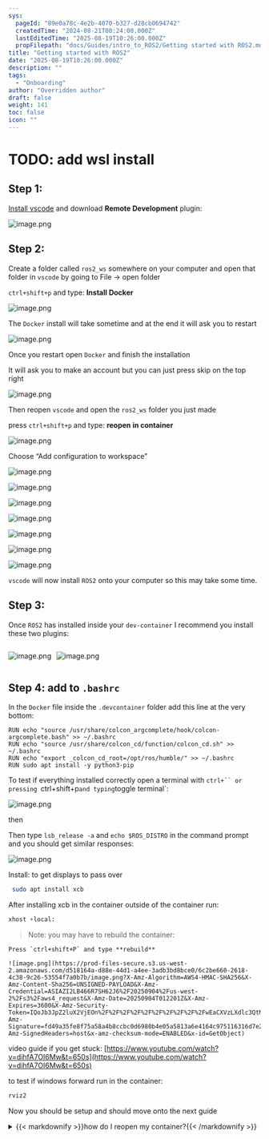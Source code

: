 ```yaml
---
sys:
  pageId: "89e0a78c-4e2b-4070-b327-d28cb0694742"
  createdTime: "2024-08-21T00:24:00.000Z"
  lastEditedTime: "2025-08-19T10:26:00.000Z"
  propFilepath: "docs/Guides/intro_to_ROS2/Getting started with ROS2.md"
title: "Getting started with ROS2"
date: "2025-08-19T10:26:00.000Z"
description: ""
tags:
  - "Onboarding"
author: "Overridden author"
draft: false
weight: 141
toc: false
icon: ""
---
```


# TODO: add wsl install

## Step 1:

[Install vscode](https://code.visualstudio.com/download) and download **Remote Development** plugin:

![image.png](https://prod-files-secure.s3.us-west-2.amazonaws.com/d518164a-d88e-44d1-a4ee-3adb3bd8bce0/efb52993-1881-4a40-b95e-6f020334f022/image.png?X-Amz-Algorithm=AWS4-HMAC-SHA256&X-Amz-Content-Sha256=UNSIGNED-PAYLOAD&X-Amz-Credential=ASIAZI2LB4667PVRCYSR%2F20250904%2Fus-west-2%2Fs3%2Faws4_request&X-Amz-Date=20250904T012155Z&X-Amz-Expires=3600&X-Amz-Security-Token=IQoJb3JpZ2luX2VjEOj%2F%2F%2F%2F%2F%2F%2F%2F%2F%2FwEaCXVzLXdlc3QtMiJGMEQCIC%2BH5KlS4E0qrLN0GDbvOqSnUlLpX9vxuiObwj9tRPYgAiAQqgK3U78i3NKmV1JMtFRxKtt3ac3XVvBqAMfvewmreyr%2FAwhREAAaDDYzNzQyMzE4MzgwNSIM%2FXzGxwlO7i7Sfy98KtwD7Li%2BrPP5iGdl6zUHl1WR9m68guBfE9Ix2cklQ3JkAF011WI7T%2BpNo7eI6KMZkvMkPE5ENl0rDZLGsXM6EtuyKg%2F5t4DN1lSG3VRY7sgHGlxWq4LOsbrFS%2B6UC7Z9ik%2BRLuIzZuWyR83c%2BV%2FtrqA84F2IHvvVXQyZ1bFwCGAJz35CouNOZ%2F6M5QQh9b5of1nkO9XTLJNVu6p56PxGCRvpwsshQ4fBbF7f0I9rJM%2B9QIeSakWsYOS3c8zhYSaUfSzDwIH1EsCaS%2BDsqlamey2KE4xuyoSExdg5uBCwe3FBtPNKWeVbfRU0ADY7HfVRobIl8ZB6yksXLG6Kui05eXA5Pe7%2FsraP1HEQjYoJ1J4rjS6HyPET%2B7z9wH9Hk6d3xAh4JrkgbmvaDCECqa8BeUsI%2BWC1Hn%2ByWsn5S380F%2BhcUIiNdijSot8qeVgfjQyMCgtvQd9oRYcXzRmHPg47Kf1svPzwCeJOz6pteeNcV8EUsZ1LD5h5L0gXNHFbGv%2Fnmq9WdxiId2kxry5TkyOsvkYd9WSAOHy8QMfDVIx08A8LdziZvrY9Ve%2BhotAFGpAn5Ks0fhRnU9dN4C7vf0hrbsTqvWs4RrIv1V2VqRPCKSm6TAlcxTlzl5ieVmbjK08wpbXjxQY6pgHroq1qzd7VbrODrBJmzLc8e7H7rLhbUxpnY7UkyxIwE9vCzAFQsPC5L1g3Ff8BydjqfRR88SDgkRDFnoEQCG936VPw%2FskGSlI3dyna90fxbXXp2A0U34L0WvuTyRQSLp1qP0T5cTbn76dywhAYMzMRSRZ%2BGHv5ID1s1cIctpsNVUrs2iKPR1iRJX3AMqAjjEXGO4CUB6yeeiIVRaCI4uv71cXiRPv1&X-Amz-Signature=91b46e2470de2a24f4e9cca48b4e5d1654ead7f466c5d13dbe08d9ac305fdd0b&X-Amz-SignedHeaders=host&x-amz-checksum-mode=ENABLED&x-id=GetObject)

## Step 2:

Create a folder called `ros2_ws` somewhere on your computer and open that folder in `vscode` by going to File → open folder 

`ctrl+shift+p` and type: **Install Docker**

![image.png](https://prod-files-secure.s3.us-west-2.amazonaws.com/d518164a-d88e-44d1-a4ee-3adb3bd8bce0/2269dc0e-1cd5-47ff-bceb-c04ad9b2eab0/image.png?X-Amz-Algorithm=AWS4-HMAC-SHA256&X-Amz-Content-Sha256=UNSIGNED-PAYLOAD&X-Amz-Credential=ASIAZI2LB4667PVRCYSR%2F20250904%2Fus-west-2%2Fs3%2Faws4_request&X-Amz-Date=20250904T012155Z&X-Amz-Expires=3600&X-Amz-Security-Token=IQoJb3JpZ2luX2VjEOj%2F%2F%2F%2F%2F%2F%2F%2F%2F%2FwEaCXVzLXdlc3QtMiJGMEQCIC%2BH5KlS4E0qrLN0GDbvOqSnUlLpX9vxuiObwj9tRPYgAiAQqgK3U78i3NKmV1JMtFRxKtt3ac3XVvBqAMfvewmreyr%2FAwhREAAaDDYzNzQyMzE4MzgwNSIM%2FXzGxwlO7i7Sfy98KtwD7Li%2BrPP5iGdl6zUHl1WR9m68guBfE9Ix2cklQ3JkAF011WI7T%2BpNo7eI6KMZkvMkPE5ENl0rDZLGsXM6EtuyKg%2F5t4DN1lSG3VRY7sgHGlxWq4LOsbrFS%2B6UC7Z9ik%2BRLuIzZuWyR83c%2BV%2FtrqA84F2IHvvVXQyZ1bFwCGAJz35CouNOZ%2F6M5QQh9b5of1nkO9XTLJNVu6p56PxGCRvpwsshQ4fBbF7f0I9rJM%2B9QIeSakWsYOS3c8zhYSaUfSzDwIH1EsCaS%2BDsqlamey2KE4xuyoSExdg5uBCwe3FBtPNKWeVbfRU0ADY7HfVRobIl8ZB6yksXLG6Kui05eXA5Pe7%2FsraP1HEQjYoJ1J4rjS6HyPET%2B7z9wH9Hk6d3xAh4JrkgbmvaDCECqa8BeUsI%2BWC1Hn%2ByWsn5S380F%2BhcUIiNdijSot8qeVgfjQyMCgtvQd9oRYcXzRmHPg47Kf1svPzwCeJOz6pteeNcV8EUsZ1LD5h5L0gXNHFbGv%2Fnmq9WdxiId2kxry5TkyOsvkYd9WSAOHy8QMfDVIx08A8LdziZvrY9Ve%2BhotAFGpAn5Ks0fhRnU9dN4C7vf0hrbsTqvWs4RrIv1V2VqRPCKSm6TAlcxTlzl5ieVmbjK08wpbXjxQY6pgHroq1qzd7VbrODrBJmzLc8e7H7rLhbUxpnY7UkyxIwE9vCzAFQsPC5L1g3Ff8BydjqfRR88SDgkRDFnoEQCG936VPw%2FskGSlI3dyna90fxbXXp2A0U34L0WvuTyRQSLp1qP0T5cTbn76dywhAYMzMRSRZ%2BGHv5ID1s1cIctpsNVUrs2iKPR1iRJX3AMqAjjEXGO4CUB6yeeiIVRaCI4uv71cXiRPv1&X-Amz-Signature=7fce101e1764d2b5160d0d7d0f9925fed0573e094345c151f7ffa4c5cb9981ad&X-Amz-SignedHeaders=host&x-amz-checksum-mode=ENABLED&x-id=GetObject)

The `Docker` install will take sometime and at the end it will ask you to restart

![image.png](https://prod-files-secure.s3.us-west-2.amazonaws.com/d518164a-d88e-44d1-a4ee-3adb3bd8bce0/ed233f78-be33-4b1f-b89c-9c346c0e961e/image.png?X-Amz-Algorithm=AWS4-HMAC-SHA256&X-Amz-Content-Sha256=UNSIGNED-PAYLOAD&X-Amz-Credential=ASIAZI2LB4667PVRCYSR%2F20250904%2Fus-west-2%2Fs3%2Faws4_request&X-Amz-Date=20250904T012155Z&X-Amz-Expires=3600&X-Amz-Security-Token=IQoJb3JpZ2luX2VjEOj%2F%2F%2F%2F%2F%2F%2F%2F%2F%2FwEaCXVzLXdlc3QtMiJGMEQCIC%2BH5KlS4E0qrLN0GDbvOqSnUlLpX9vxuiObwj9tRPYgAiAQqgK3U78i3NKmV1JMtFRxKtt3ac3XVvBqAMfvewmreyr%2FAwhREAAaDDYzNzQyMzE4MzgwNSIM%2FXzGxwlO7i7Sfy98KtwD7Li%2BrPP5iGdl6zUHl1WR9m68guBfE9Ix2cklQ3JkAF011WI7T%2BpNo7eI6KMZkvMkPE5ENl0rDZLGsXM6EtuyKg%2F5t4DN1lSG3VRY7sgHGlxWq4LOsbrFS%2B6UC7Z9ik%2BRLuIzZuWyR83c%2BV%2FtrqA84F2IHvvVXQyZ1bFwCGAJz35CouNOZ%2F6M5QQh9b5of1nkO9XTLJNVu6p56PxGCRvpwsshQ4fBbF7f0I9rJM%2B9QIeSakWsYOS3c8zhYSaUfSzDwIH1EsCaS%2BDsqlamey2KE4xuyoSExdg5uBCwe3FBtPNKWeVbfRU0ADY7HfVRobIl8ZB6yksXLG6Kui05eXA5Pe7%2FsraP1HEQjYoJ1J4rjS6HyPET%2B7z9wH9Hk6d3xAh4JrkgbmvaDCECqa8BeUsI%2BWC1Hn%2ByWsn5S380F%2BhcUIiNdijSot8qeVgfjQyMCgtvQd9oRYcXzRmHPg47Kf1svPzwCeJOz6pteeNcV8EUsZ1LD5h5L0gXNHFbGv%2Fnmq9WdxiId2kxry5TkyOsvkYd9WSAOHy8QMfDVIx08A8LdziZvrY9Ve%2BhotAFGpAn5Ks0fhRnU9dN4C7vf0hrbsTqvWs4RrIv1V2VqRPCKSm6TAlcxTlzl5ieVmbjK08wpbXjxQY6pgHroq1qzd7VbrODrBJmzLc8e7H7rLhbUxpnY7UkyxIwE9vCzAFQsPC5L1g3Ff8BydjqfRR88SDgkRDFnoEQCG936VPw%2FskGSlI3dyna90fxbXXp2A0U34L0WvuTyRQSLp1qP0T5cTbn76dywhAYMzMRSRZ%2BGHv5ID1s1cIctpsNVUrs2iKPR1iRJX3AMqAjjEXGO4CUB6yeeiIVRaCI4uv71cXiRPv1&X-Amz-Signature=fb96260d2eac6009c934bfb8e87976ea6795c4ad50fa69e7c003e995c6dbe0b6&X-Amz-SignedHeaders=host&x-amz-checksum-mode=ENABLED&x-id=GetObject)

Once you restart open `Docker` and finish the installation

It will ask you to make an account but you can just press skip on the top right

![image.png](https://prod-files-secure.s3.us-west-2.amazonaws.com/d518164a-d88e-44d1-a4ee-3adb3bd8bce0/21010ad9-1659-4fd9-9f59-9932a09b2a3d/image.png?X-Amz-Algorithm=AWS4-HMAC-SHA256&X-Amz-Content-Sha256=UNSIGNED-PAYLOAD&X-Amz-Credential=ASIAZI2LB4667PVRCYSR%2F20250904%2Fus-west-2%2Fs3%2Faws4_request&X-Amz-Date=20250904T012155Z&X-Amz-Expires=3600&X-Amz-Security-Token=IQoJb3JpZ2luX2VjEOj%2F%2F%2F%2F%2F%2F%2F%2F%2F%2FwEaCXVzLXdlc3QtMiJGMEQCIC%2BH5KlS4E0qrLN0GDbvOqSnUlLpX9vxuiObwj9tRPYgAiAQqgK3U78i3NKmV1JMtFRxKtt3ac3XVvBqAMfvewmreyr%2FAwhREAAaDDYzNzQyMzE4MzgwNSIM%2FXzGxwlO7i7Sfy98KtwD7Li%2BrPP5iGdl6zUHl1WR9m68guBfE9Ix2cklQ3JkAF011WI7T%2BpNo7eI6KMZkvMkPE5ENl0rDZLGsXM6EtuyKg%2F5t4DN1lSG3VRY7sgHGlxWq4LOsbrFS%2B6UC7Z9ik%2BRLuIzZuWyR83c%2BV%2FtrqA84F2IHvvVXQyZ1bFwCGAJz35CouNOZ%2F6M5QQh9b5of1nkO9XTLJNVu6p56PxGCRvpwsshQ4fBbF7f0I9rJM%2B9QIeSakWsYOS3c8zhYSaUfSzDwIH1EsCaS%2BDsqlamey2KE4xuyoSExdg5uBCwe3FBtPNKWeVbfRU0ADY7HfVRobIl8ZB6yksXLG6Kui05eXA5Pe7%2FsraP1HEQjYoJ1J4rjS6HyPET%2B7z9wH9Hk6d3xAh4JrkgbmvaDCECqa8BeUsI%2BWC1Hn%2ByWsn5S380F%2BhcUIiNdijSot8qeVgfjQyMCgtvQd9oRYcXzRmHPg47Kf1svPzwCeJOz6pteeNcV8EUsZ1LD5h5L0gXNHFbGv%2Fnmq9WdxiId2kxry5TkyOsvkYd9WSAOHy8QMfDVIx08A8LdziZvrY9Ve%2BhotAFGpAn5Ks0fhRnU9dN4C7vf0hrbsTqvWs4RrIv1V2VqRPCKSm6TAlcxTlzl5ieVmbjK08wpbXjxQY6pgHroq1qzd7VbrODrBJmzLc8e7H7rLhbUxpnY7UkyxIwE9vCzAFQsPC5L1g3Ff8BydjqfRR88SDgkRDFnoEQCG936VPw%2FskGSlI3dyna90fxbXXp2A0U34L0WvuTyRQSLp1qP0T5cTbn76dywhAYMzMRSRZ%2BGHv5ID1s1cIctpsNVUrs2iKPR1iRJX3AMqAjjEXGO4CUB6yeeiIVRaCI4uv71cXiRPv1&X-Amz-Signature=8efe4c69956ee4b5e165358cc3997ea9cf00bcfc272f4acbc5ca35a921c9b757&X-Amz-SignedHeaders=host&x-amz-checksum-mode=ENABLED&x-id=GetObject)

Then reopen `vscode` and open the `ros2_ws` folder you just made

press `ctrl+shift+p` and type: **reopen in container**

![image.png](https://prod-files-secure.s3.us-west-2.amazonaws.com/d518164a-d88e-44d1-a4ee-3adb3bd8bce0/4e93b8c2-41ad-488c-8095-c74205196118/image.png?X-Amz-Algorithm=AWS4-HMAC-SHA256&X-Amz-Content-Sha256=UNSIGNED-PAYLOAD&X-Amz-Credential=ASIAZI2LB4667PVRCYSR%2F20250904%2Fus-west-2%2Fs3%2Faws4_request&X-Amz-Date=20250904T012155Z&X-Amz-Expires=3600&X-Amz-Security-Token=IQoJb3JpZ2luX2VjEOj%2F%2F%2F%2F%2F%2F%2F%2F%2F%2FwEaCXVzLXdlc3QtMiJGMEQCIC%2BH5KlS4E0qrLN0GDbvOqSnUlLpX9vxuiObwj9tRPYgAiAQqgK3U78i3NKmV1JMtFRxKtt3ac3XVvBqAMfvewmreyr%2FAwhREAAaDDYzNzQyMzE4MzgwNSIM%2FXzGxwlO7i7Sfy98KtwD7Li%2BrPP5iGdl6zUHl1WR9m68guBfE9Ix2cklQ3JkAF011WI7T%2BpNo7eI6KMZkvMkPE5ENl0rDZLGsXM6EtuyKg%2F5t4DN1lSG3VRY7sgHGlxWq4LOsbrFS%2B6UC7Z9ik%2BRLuIzZuWyR83c%2BV%2FtrqA84F2IHvvVXQyZ1bFwCGAJz35CouNOZ%2F6M5QQh9b5of1nkO9XTLJNVu6p56PxGCRvpwsshQ4fBbF7f0I9rJM%2B9QIeSakWsYOS3c8zhYSaUfSzDwIH1EsCaS%2BDsqlamey2KE4xuyoSExdg5uBCwe3FBtPNKWeVbfRU0ADY7HfVRobIl8ZB6yksXLG6Kui05eXA5Pe7%2FsraP1HEQjYoJ1J4rjS6HyPET%2B7z9wH9Hk6d3xAh4JrkgbmvaDCECqa8BeUsI%2BWC1Hn%2ByWsn5S380F%2BhcUIiNdijSot8qeVgfjQyMCgtvQd9oRYcXzRmHPg47Kf1svPzwCeJOz6pteeNcV8EUsZ1LD5h5L0gXNHFbGv%2Fnmq9WdxiId2kxry5TkyOsvkYd9WSAOHy8QMfDVIx08A8LdziZvrY9Ve%2BhotAFGpAn5Ks0fhRnU9dN4C7vf0hrbsTqvWs4RrIv1V2VqRPCKSm6TAlcxTlzl5ieVmbjK08wpbXjxQY6pgHroq1qzd7VbrODrBJmzLc8e7H7rLhbUxpnY7UkyxIwE9vCzAFQsPC5L1g3Ff8BydjqfRR88SDgkRDFnoEQCG936VPw%2FskGSlI3dyna90fxbXXp2A0U34L0WvuTyRQSLp1qP0T5cTbn76dywhAYMzMRSRZ%2BGHv5ID1s1cIctpsNVUrs2iKPR1iRJX3AMqAjjEXGO4CUB6yeeiIVRaCI4uv71cXiRPv1&X-Amz-Signature=d8f92b4848b531ed9027f3632fa5e56c1ffe6965e5e7e672f4aaf9836ce51377&X-Amz-SignedHeaders=host&x-amz-checksum-mode=ENABLED&x-id=GetObject)

Choose “Add configuration to workspace”

![image.png](https://prod-files-secure.s3.us-west-2.amazonaws.com/d518164a-d88e-44d1-a4ee-3adb3bd8bce0/9560b282-5060-4989-ba37-97e7b2c22476/image.png?X-Amz-Algorithm=AWS4-HMAC-SHA256&X-Amz-Content-Sha256=UNSIGNED-PAYLOAD&X-Amz-Credential=ASIAZI2LB4667PVRCYSR%2F20250904%2Fus-west-2%2Fs3%2Faws4_request&X-Amz-Date=20250904T012155Z&X-Amz-Expires=3600&X-Amz-Security-Token=IQoJb3JpZ2luX2VjEOj%2F%2F%2F%2F%2F%2F%2F%2F%2F%2FwEaCXVzLXdlc3QtMiJGMEQCIC%2BH5KlS4E0qrLN0GDbvOqSnUlLpX9vxuiObwj9tRPYgAiAQqgK3U78i3NKmV1JMtFRxKtt3ac3XVvBqAMfvewmreyr%2FAwhREAAaDDYzNzQyMzE4MzgwNSIM%2FXzGxwlO7i7Sfy98KtwD7Li%2BrPP5iGdl6zUHl1WR9m68guBfE9Ix2cklQ3JkAF011WI7T%2BpNo7eI6KMZkvMkPE5ENl0rDZLGsXM6EtuyKg%2F5t4DN1lSG3VRY7sgHGlxWq4LOsbrFS%2B6UC7Z9ik%2BRLuIzZuWyR83c%2BV%2FtrqA84F2IHvvVXQyZ1bFwCGAJz35CouNOZ%2F6M5QQh9b5of1nkO9XTLJNVu6p56PxGCRvpwsshQ4fBbF7f0I9rJM%2B9QIeSakWsYOS3c8zhYSaUfSzDwIH1EsCaS%2BDsqlamey2KE4xuyoSExdg5uBCwe3FBtPNKWeVbfRU0ADY7HfVRobIl8ZB6yksXLG6Kui05eXA5Pe7%2FsraP1HEQjYoJ1J4rjS6HyPET%2B7z9wH9Hk6d3xAh4JrkgbmvaDCECqa8BeUsI%2BWC1Hn%2ByWsn5S380F%2BhcUIiNdijSot8qeVgfjQyMCgtvQd9oRYcXzRmHPg47Kf1svPzwCeJOz6pteeNcV8EUsZ1LD5h5L0gXNHFbGv%2Fnmq9WdxiId2kxry5TkyOsvkYd9WSAOHy8QMfDVIx08A8LdziZvrY9Ve%2BhotAFGpAn5Ks0fhRnU9dN4C7vf0hrbsTqvWs4RrIv1V2VqRPCKSm6TAlcxTlzl5ieVmbjK08wpbXjxQY6pgHroq1qzd7VbrODrBJmzLc8e7H7rLhbUxpnY7UkyxIwE9vCzAFQsPC5L1g3Ff8BydjqfRR88SDgkRDFnoEQCG936VPw%2FskGSlI3dyna90fxbXXp2A0U34L0WvuTyRQSLp1qP0T5cTbn76dywhAYMzMRSRZ%2BGHv5ID1s1cIctpsNVUrs2iKPR1iRJX3AMqAjjEXGO4CUB6yeeiIVRaCI4uv71cXiRPv1&X-Amz-Signature=047e9a1aeb02c2519857f5c1913d037a1e0fc4b50ecbd5486fc5bc6631f79a87&X-Amz-SignedHeaders=host&x-amz-checksum-mode=ENABLED&x-id=GetObject)

![image.png](https://prod-files-secure.s3.us-west-2.amazonaws.com/d518164a-d88e-44d1-a4ee-3adb3bd8bce0/2ee63f81-886b-48e8-a553-dc6e5eac99e4/image.png?X-Amz-Algorithm=AWS4-HMAC-SHA256&X-Amz-Content-Sha256=UNSIGNED-PAYLOAD&X-Amz-Credential=ASIAZI2LB4667PVRCYSR%2F20250904%2Fus-west-2%2Fs3%2Faws4_request&X-Amz-Date=20250904T012155Z&X-Amz-Expires=3600&X-Amz-Security-Token=IQoJb3JpZ2luX2VjEOj%2F%2F%2F%2F%2F%2F%2F%2F%2F%2FwEaCXVzLXdlc3QtMiJGMEQCIC%2BH5KlS4E0qrLN0GDbvOqSnUlLpX9vxuiObwj9tRPYgAiAQqgK3U78i3NKmV1JMtFRxKtt3ac3XVvBqAMfvewmreyr%2FAwhREAAaDDYzNzQyMzE4MzgwNSIM%2FXzGxwlO7i7Sfy98KtwD7Li%2BrPP5iGdl6zUHl1WR9m68guBfE9Ix2cklQ3JkAF011WI7T%2BpNo7eI6KMZkvMkPE5ENl0rDZLGsXM6EtuyKg%2F5t4DN1lSG3VRY7sgHGlxWq4LOsbrFS%2B6UC7Z9ik%2BRLuIzZuWyR83c%2BV%2FtrqA84F2IHvvVXQyZ1bFwCGAJz35CouNOZ%2F6M5QQh9b5of1nkO9XTLJNVu6p56PxGCRvpwsshQ4fBbF7f0I9rJM%2B9QIeSakWsYOS3c8zhYSaUfSzDwIH1EsCaS%2BDsqlamey2KE4xuyoSExdg5uBCwe3FBtPNKWeVbfRU0ADY7HfVRobIl8ZB6yksXLG6Kui05eXA5Pe7%2FsraP1HEQjYoJ1J4rjS6HyPET%2B7z9wH9Hk6d3xAh4JrkgbmvaDCECqa8BeUsI%2BWC1Hn%2ByWsn5S380F%2BhcUIiNdijSot8qeVgfjQyMCgtvQd9oRYcXzRmHPg47Kf1svPzwCeJOz6pteeNcV8EUsZ1LD5h5L0gXNHFbGv%2Fnmq9WdxiId2kxry5TkyOsvkYd9WSAOHy8QMfDVIx08A8LdziZvrY9Ve%2BhotAFGpAn5Ks0fhRnU9dN4C7vf0hrbsTqvWs4RrIv1V2VqRPCKSm6TAlcxTlzl5ieVmbjK08wpbXjxQY6pgHroq1qzd7VbrODrBJmzLc8e7H7rLhbUxpnY7UkyxIwE9vCzAFQsPC5L1g3Ff8BydjqfRR88SDgkRDFnoEQCG936VPw%2FskGSlI3dyna90fxbXXp2A0U34L0WvuTyRQSLp1qP0T5cTbn76dywhAYMzMRSRZ%2BGHv5ID1s1cIctpsNVUrs2iKPR1iRJX3AMqAjjEXGO4CUB6yeeiIVRaCI4uv71cXiRPv1&X-Amz-Signature=8a11e7d1179f5b45e7e5b1eb299947b63317ad5ddb73f19717467900a420fcda&X-Amz-SignedHeaders=host&x-amz-checksum-mode=ENABLED&x-id=GetObject)

![image.png](https://prod-files-secure.s3.us-west-2.amazonaws.com/d518164a-d88e-44d1-a4ee-3adb3bd8bce0/e0fd626c-c8b6-4b2c-95d1-fa4c26514504/image.png?X-Amz-Algorithm=AWS4-HMAC-SHA256&X-Amz-Content-Sha256=UNSIGNED-PAYLOAD&X-Amz-Credential=ASIAZI2LB4667PVRCYSR%2F20250904%2Fus-west-2%2Fs3%2Faws4_request&X-Amz-Date=20250904T012155Z&X-Amz-Expires=3600&X-Amz-Security-Token=IQoJb3JpZ2luX2VjEOj%2F%2F%2F%2F%2F%2F%2F%2F%2F%2FwEaCXVzLXdlc3QtMiJGMEQCIC%2BH5KlS4E0qrLN0GDbvOqSnUlLpX9vxuiObwj9tRPYgAiAQqgK3U78i3NKmV1JMtFRxKtt3ac3XVvBqAMfvewmreyr%2FAwhREAAaDDYzNzQyMzE4MzgwNSIM%2FXzGxwlO7i7Sfy98KtwD7Li%2BrPP5iGdl6zUHl1WR9m68guBfE9Ix2cklQ3JkAF011WI7T%2BpNo7eI6KMZkvMkPE5ENl0rDZLGsXM6EtuyKg%2F5t4DN1lSG3VRY7sgHGlxWq4LOsbrFS%2B6UC7Z9ik%2BRLuIzZuWyR83c%2BV%2FtrqA84F2IHvvVXQyZ1bFwCGAJz35CouNOZ%2F6M5QQh9b5of1nkO9XTLJNVu6p56PxGCRvpwsshQ4fBbF7f0I9rJM%2B9QIeSakWsYOS3c8zhYSaUfSzDwIH1EsCaS%2BDsqlamey2KE4xuyoSExdg5uBCwe3FBtPNKWeVbfRU0ADY7HfVRobIl8ZB6yksXLG6Kui05eXA5Pe7%2FsraP1HEQjYoJ1J4rjS6HyPET%2B7z9wH9Hk6d3xAh4JrkgbmvaDCECqa8BeUsI%2BWC1Hn%2ByWsn5S380F%2BhcUIiNdijSot8qeVgfjQyMCgtvQd9oRYcXzRmHPg47Kf1svPzwCeJOz6pteeNcV8EUsZ1LD5h5L0gXNHFbGv%2Fnmq9WdxiId2kxry5TkyOsvkYd9WSAOHy8QMfDVIx08A8LdziZvrY9Ve%2BhotAFGpAn5Ks0fhRnU9dN4C7vf0hrbsTqvWs4RrIv1V2VqRPCKSm6TAlcxTlzl5ieVmbjK08wpbXjxQY6pgHroq1qzd7VbrODrBJmzLc8e7H7rLhbUxpnY7UkyxIwE9vCzAFQsPC5L1g3Ff8BydjqfRR88SDgkRDFnoEQCG936VPw%2FskGSlI3dyna90fxbXXp2A0U34L0WvuTyRQSLp1qP0T5cTbn76dywhAYMzMRSRZ%2BGHv5ID1s1cIctpsNVUrs2iKPR1iRJX3AMqAjjEXGO4CUB6yeeiIVRaCI4uv71cXiRPv1&X-Amz-Signature=13f6baefdb43407ea47f4c98a1dcfe3535a9d97e850bc6801c6720bd1eed85eb&X-Amz-SignedHeaders=host&x-amz-checksum-mode=ENABLED&x-id=GetObject)

![image.png](https://prod-files-secure.s3.us-west-2.amazonaws.com/d518164a-d88e-44d1-a4ee-3adb3bd8bce0/a2e13f50-d2ab-4719-a4c2-7ced634bfc9d/image.png?X-Amz-Algorithm=AWS4-HMAC-SHA256&X-Amz-Content-Sha256=UNSIGNED-PAYLOAD&X-Amz-Credential=ASIAZI2LB4667PVRCYSR%2F20250904%2Fus-west-2%2Fs3%2Faws4_request&X-Amz-Date=20250904T012155Z&X-Amz-Expires=3600&X-Amz-Security-Token=IQoJb3JpZ2luX2VjEOj%2F%2F%2F%2F%2F%2F%2F%2F%2F%2FwEaCXVzLXdlc3QtMiJGMEQCIC%2BH5KlS4E0qrLN0GDbvOqSnUlLpX9vxuiObwj9tRPYgAiAQqgK3U78i3NKmV1JMtFRxKtt3ac3XVvBqAMfvewmreyr%2FAwhREAAaDDYzNzQyMzE4MzgwNSIM%2FXzGxwlO7i7Sfy98KtwD7Li%2BrPP5iGdl6zUHl1WR9m68guBfE9Ix2cklQ3JkAF011WI7T%2BpNo7eI6KMZkvMkPE5ENl0rDZLGsXM6EtuyKg%2F5t4DN1lSG3VRY7sgHGlxWq4LOsbrFS%2B6UC7Z9ik%2BRLuIzZuWyR83c%2BV%2FtrqA84F2IHvvVXQyZ1bFwCGAJz35CouNOZ%2F6M5QQh9b5of1nkO9XTLJNVu6p56PxGCRvpwsshQ4fBbF7f0I9rJM%2B9QIeSakWsYOS3c8zhYSaUfSzDwIH1EsCaS%2BDsqlamey2KE4xuyoSExdg5uBCwe3FBtPNKWeVbfRU0ADY7HfVRobIl8ZB6yksXLG6Kui05eXA5Pe7%2FsraP1HEQjYoJ1J4rjS6HyPET%2B7z9wH9Hk6d3xAh4JrkgbmvaDCECqa8BeUsI%2BWC1Hn%2ByWsn5S380F%2BhcUIiNdijSot8qeVgfjQyMCgtvQd9oRYcXzRmHPg47Kf1svPzwCeJOz6pteeNcV8EUsZ1LD5h5L0gXNHFbGv%2Fnmq9WdxiId2kxry5TkyOsvkYd9WSAOHy8QMfDVIx08A8LdziZvrY9Ve%2BhotAFGpAn5Ks0fhRnU9dN4C7vf0hrbsTqvWs4RrIv1V2VqRPCKSm6TAlcxTlzl5ieVmbjK08wpbXjxQY6pgHroq1qzd7VbrODrBJmzLc8e7H7rLhbUxpnY7UkyxIwE9vCzAFQsPC5L1g3Ff8BydjqfRR88SDgkRDFnoEQCG936VPw%2FskGSlI3dyna90fxbXXp2A0U34L0WvuTyRQSLp1qP0T5cTbn76dywhAYMzMRSRZ%2BGHv5ID1s1cIctpsNVUrs2iKPR1iRJX3AMqAjjEXGO4CUB6yeeiIVRaCI4uv71cXiRPv1&X-Amz-Signature=7b2b9122aa25dd7d70e27ec8a46c6c76ce4105239aa2bfb95fa07724dc352b98&X-Amz-SignedHeaders=host&x-amz-checksum-mode=ENABLED&x-id=GetObject)

![image.png](https://prod-files-secure.s3.us-west-2.amazonaws.com/d518164a-d88e-44d1-a4ee-3adb3bd8bce0/6cc478ad-aaba-4bf7-9fcc-403277ab896c/image.png?X-Amz-Algorithm=AWS4-HMAC-SHA256&X-Amz-Content-Sha256=UNSIGNED-PAYLOAD&X-Amz-Credential=ASIAZI2LB4667PVRCYSR%2F20250904%2Fus-west-2%2Fs3%2Faws4_request&X-Amz-Date=20250904T012155Z&X-Amz-Expires=3600&X-Amz-Security-Token=IQoJb3JpZ2luX2VjEOj%2F%2F%2F%2F%2F%2F%2F%2F%2F%2FwEaCXVzLXdlc3QtMiJGMEQCIC%2BH5KlS4E0qrLN0GDbvOqSnUlLpX9vxuiObwj9tRPYgAiAQqgK3U78i3NKmV1JMtFRxKtt3ac3XVvBqAMfvewmreyr%2FAwhREAAaDDYzNzQyMzE4MzgwNSIM%2FXzGxwlO7i7Sfy98KtwD7Li%2BrPP5iGdl6zUHl1WR9m68guBfE9Ix2cklQ3JkAF011WI7T%2BpNo7eI6KMZkvMkPE5ENl0rDZLGsXM6EtuyKg%2F5t4DN1lSG3VRY7sgHGlxWq4LOsbrFS%2B6UC7Z9ik%2BRLuIzZuWyR83c%2BV%2FtrqA84F2IHvvVXQyZ1bFwCGAJz35CouNOZ%2F6M5QQh9b5of1nkO9XTLJNVu6p56PxGCRvpwsshQ4fBbF7f0I9rJM%2B9QIeSakWsYOS3c8zhYSaUfSzDwIH1EsCaS%2BDsqlamey2KE4xuyoSExdg5uBCwe3FBtPNKWeVbfRU0ADY7HfVRobIl8ZB6yksXLG6Kui05eXA5Pe7%2FsraP1HEQjYoJ1J4rjS6HyPET%2B7z9wH9Hk6d3xAh4JrkgbmvaDCECqa8BeUsI%2BWC1Hn%2ByWsn5S380F%2BhcUIiNdijSot8qeVgfjQyMCgtvQd9oRYcXzRmHPg47Kf1svPzwCeJOz6pteeNcV8EUsZ1LD5h5L0gXNHFbGv%2Fnmq9WdxiId2kxry5TkyOsvkYd9WSAOHy8QMfDVIx08A8LdziZvrY9Ve%2BhotAFGpAn5Ks0fhRnU9dN4C7vf0hrbsTqvWs4RrIv1V2VqRPCKSm6TAlcxTlzl5ieVmbjK08wpbXjxQY6pgHroq1qzd7VbrODrBJmzLc8e7H7rLhbUxpnY7UkyxIwE9vCzAFQsPC5L1g3Ff8BydjqfRR88SDgkRDFnoEQCG936VPw%2FskGSlI3dyna90fxbXXp2A0U34L0WvuTyRQSLp1qP0T5cTbn76dywhAYMzMRSRZ%2BGHv5ID1s1cIctpsNVUrs2iKPR1iRJX3AMqAjjEXGO4CUB6yeeiIVRaCI4uv71cXiRPv1&X-Amz-Signature=3e315ff82bc322fdb2927aae7a354240d493d52e4b9da831c32ab1922f081583&X-Amz-SignedHeaders=host&x-amz-checksum-mode=ENABLED&x-id=GetObject)

![image.png](https://prod-files-secure.s3.us-west-2.amazonaws.com/d518164a-d88e-44d1-a4ee-3adb3bd8bce0/53255b28-f75e-430f-b9e3-c0ac8577e42b/image.png?X-Amz-Algorithm=AWS4-HMAC-SHA256&X-Amz-Content-Sha256=UNSIGNED-PAYLOAD&X-Amz-Credential=ASIAZI2LB4667PVRCYSR%2F20250904%2Fus-west-2%2Fs3%2Faws4_request&X-Amz-Date=20250904T012155Z&X-Amz-Expires=3600&X-Amz-Security-Token=IQoJb3JpZ2luX2VjEOj%2F%2F%2F%2F%2F%2F%2F%2F%2F%2FwEaCXVzLXdlc3QtMiJGMEQCIC%2BH5KlS4E0qrLN0GDbvOqSnUlLpX9vxuiObwj9tRPYgAiAQqgK3U78i3NKmV1JMtFRxKtt3ac3XVvBqAMfvewmreyr%2FAwhREAAaDDYzNzQyMzE4MzgwNSIM%2FXzGxwlO7i7Sfy98KtwD7Li%2BrPP5iGdl6zUHl1WR9m68guBfE9Ix2cklQ3JkAF011WI7T%2BpNo7eI6KMZkvMkPE5ENl0rDZLGsXM6EtuyKg%2F5t4DN1lSG3VRY7sgHGlxWq4LOsbrFS%2B6UC7Z9ik%2BRLuIzZuWyR83c%2BV%2FtrqA84F2IHvvVXQyZ1bFwCGAJz35CouNOZ%2F6M5QQh9b5of1nkO9XTLJNVu6p56PxGCRvpwsshQ4fBbF7f0I9rJM%2B9QIeSakWsYOS3c8zhYSaUfSzDwIH1EsCaS%2BDsqlamey2KE4xuyoSExdg5uBCwe3FBtPNKWeVbfRU0ADY7HfVRobIl8ZB6yksXLG6Kui05eXA5Pe7%2FsraP1HEQjYoJ1J4rjS6HyPET%2B7z9wH9Hk6d3xAh4JrkgbmvaDCECqa8BeUsI%2BWC1Hn%2ByWsn5S380F%2BhcUIiNdijSot8qeVgfjQyMCgtvQd9oRYcXzRmHPg47Kf1svPzwCeJOz6pteeNcV8EUsZ1LD5h5L0gXNHFbGv%2Fnmq9WdxiId2kxry5TkyOsvkYd9WSAOHy8QMfDVIx08A8LdziZvrY9Ve%2BhotAFGpAn5Ks0fhRnU9dN4C7vf0hrbsTqvWs4RrIv1V2VqRPCKSm6TAlcxTlzl5ieVmbjK08wpbXjxQY6pgHroq1qzd7VbrODrBJmzLc8e7H7rLhbUxpnY7UkyxIwE9vCzAFQsPC5L1g3Ff8BydjqfRR88SDgkRDFnoEQCG936VPw%2FskGSlI3dyna90fxbXXp2A0U34L0WvuTyRQSLp1qP0T5cTbn76dywhAYMzMRSRZ%2BGHv5ID1s1cIctpsNVUrs2iKPR1iRJX3AMqAjjEXGO4CUB6yeeiIVRaCI4uv71cXiRPv1&X-Amz-Signature=f61d0dd3c1114bd15056072d4bb6d65ddeb9058938bb63089ba5104388a3ffb9&X-Amz-SignedHeaders=host&x-amz-checksum-mode=ENABLED&x-id=GetObject)

![image.png](https://prod-files-secure.s3.us-west-2.amazonaws.com/d518164a-d88e-44d1-a4ee-3adb3bd8bce0/7c562767-5af9-4ffb-97d1-327bcdf4ee00/image.png?X-Amz-Algorithm=AWS4-HMAC-SHA256&X-Amz-Content-Sha256=UNSIGNED-PAYLOAD&X-Amz-Credential=ASIAZI2LB4667PVRCYSR%2F20250904%2Fus-west-2%2Fs3%2Faws4_request&X-Amz-Date=20250904T012155Z&X-Amz-Expires=3600&X-Amz-Security-Token=IQoJb3JpZ2luX2VjEOj%2F%2F%2F%2F%2F%2F%2F%2F%2F%2FwEaCXVzLXdlc3QtMiJGMEQCIC%2BH5KlS4E0qrLN0GDbvOqSnUlLpX9vxuiObwj9tRPYgAiAQqgK3U78i3NKmV1JMtFRxKtt3ac3XVvBqAMfvewmreyr%2FAwhREAAaDDYzNzQyMzE4MzgwNSIM%2FXzGxwlO7i7Sfy98KtwD7Li%2BrPP5iGdl6zUHl1WR9m68guBfE9Ix2cklQ3JkAF011WI7T%2BpNo7eI6KMZkvMkPE5ENl0rDZLGsXM6EtuyKg%2F5t4DN1lSG3VRY7sgHGlxWq4LOsbrFS%2B6UC7Z9ik%2BRLuIzZuWyR83c%2BV%2FtrqA84F2IHvvVXQyZ1bFwCGAJz35CouNOZ%2F6M5QQh9b5of1nkO9XTLJNVu6p56PxGCRvpwsshQ4fBbF7f0I9rJM%2B9QIeSakWsYOS3c8zhYSaUfSzDwIH1EsCaS%2BDsqlamey2KE4xuyoSExdg5uBCwe3FBtPNKWeVbfRU0ADY7HfVRobIl8ZB6yksXLG6Kui05eXA5Pe7%2FsraP1HEQjYoJ1J4rjS6HyPET%2B7z9wH9Hk6d3xAh4JrkgbmvaDCECqa8BeUsI%2BWC1Hn%2ByWsn5S380F%2BhcUIiNdijSot8qeVgfjQyMCgtvQd9oRYcXzRmHPg47Kf1svPzwCeJOz6pteeNcV8EUsZ1LD5h5L0gXNHFbGv%2Fnmq9WdxiId2kxry5TkyOsvkYd9WSAOHy8QMfDVIx08A8LdziZvrY9Ve%2BhotAFGpAn5Ks0fhRnU9dN4C7vf0hrbsTqvWs4RrIv1V2VqRPCKSm6TAlcxTlzl5ieVmbjK08wpbXjxQY6pgHroq1qzd7VbrODrBJmzLc8e7H7rLhbUxpnY7UkyxIwE9vCzAFQsPC5L1g3Ff8BydjqfRR88SDgkRDFnoEQCG936VPw%2FskGSlI3dyna90fxbXXp2A0U34L0WvuTyRQSLp1qP0T5cTbn76dywhAYMzMRSRZ%2BGHv5ID1s1cIctpsNVUrs2iKPR1iRJX3AMqAjjEXGO4CUB6yeeiIVRaCI4uv71cXiRPv1&X-Amz-Signature=7299cd985eb761370b1a1e51631e2ae890891773a372b8bec77c5f9b2565cda0&X-Amz-SignedHeaders=host&x-amz-checksum-mode=ENABLED&x-id=GetObject)

`vscode` will now install `ROS2` onto your computer so this may take some time.

## Step 3:

Once `ROS2` has installed inside your `dev-container` I recommend you install these two plugins:

<div style="display: flex;flex-direction: row; column-gap:10px; justify-content: left;">
<div>

![image.png](https://prod-files-secure.s3.us-west-2.amazonaws.com/d518164a-d88e-44d1-a4ee-3adb3bd8bce0/3fc3d550-5a54-4ba1-ba6b-faa01cdb7369/image.png?X-Amz-Algorithm=AWS4-HMAC-SHA256&X-Amz-Content-Sha256=UNSIGNED-PAYLOAD&X-Amz-Credential=ASIAZI2LB466WW65PCVX%2F20250904%2Fus-west-2%2Fs3%2Faws4_request&X-Amz-Date=20250904T012158Z&X-Amz-Expires=3600&X-Amz-Security-Token=IQoJb3JpZ2luX2VjEOn%2F%2F%2F%2F%2F%2F%2F%2F%2F%2FwEaCXVzLXdlc3QtMiJGMEQCIB70q4ffP8c3Tw30DPdNNF4ZZzo%2BjZ%2FzKtXA10aZhDK6AiBuNntR7%2FoDBlG7yPkWHi%2BhZyNtXsu%2FUAZ77JVO0cesayr%2FAwhREAAaDDYzNzQyMzE4MzgwNSIM15IC3AjBiD60xkR2KtwDgeA0rNCvjwdu8YwcWx4mxS9mbgt7GV718RJQP02Fv55ZA5Qr%2FO9%2FMNBNwx35u8Zfhq61tjmnprY1XGbkO%2BSBbPcOOEl8pnOiU63SMr90dfhHhqX19NfVSAW8NcnuIHEVqMOYuxaKw28I4vBz2c7wEeslvV6ndebLxvInc5Vng%2BXoui8nZMEJQPf0uowMAWBwQnlwMWSejnCFKqYnyPdK3oRU%2FftpXoRCDDODjhNTg2TsczinCKMQIXerr952zuGCCS8Ji4vD0h4yIwdajE5xkTXoEH3%2BOdm7ZMetueHCiwfuyr3sIx%2F9remA9kvkwj%2FVCAkEKpg6Rsqua9X30Iu2cKdBRqAvh%2BPylYshNUUlCNKIh0oZexxXc2RrLwOfvs4%2Bqfl1xsXbVd%2FWAMGRj41fpqr5XIQRCkBdH0Dyjm3zTvwfmqZO%2FkJTtUnxLp2b%2FHPd3%2BZJmjJMu%2BvKWZYqc0C2hF96L9P%2BFOjyhdnW%2BFvzcx%2FfYND0H1kSc14wBBih0HnTNei28t2yY7rulm%2BHnKjUKwD7r%2BPCPUXH57gF8LzmG1NMFdUpGwFmhb4MviFdvZIokB1n5S262Wu9xqV5Bvd%2B2RbOJr%2BXaC6O6tKjjOVAg4FYSQCY6MhN6C6T%2Fakww7bjxQY6pgHp8j6zriA9%2BXlGcV%2F%2FkZDlOVRvUwMRQASjbLURG9t%2BJdfGALrIaPKn1Yx9dakC8DqcOxlO28lyfJ47ZoYIM1IeI74K%2FOFcWWyWkU9htoAw0Y%2Ba5Kd0Cf6wMGod40t%2BpczvSl0%2B7R0pYbEL3DGSEU0MvZO9ELAYbHZgiK8lOsCThymS6pbNtJszLd%2BuHx%2BtzZXfU7aurWg2mquckAHpgKTYNy8l4rvi&X-Amz-Signature=7044a1ac1840a375850dba2c961e5d50dc0a54220e73f01579cc3beec0c114ae&X-Amz-SignedHeaders=host&x-amz-checksum-mode=ENABLED&x-id=GetObject)

</div>
<div>

![image.png](https://prod-files-secure.s3.us-west-2.amazonaws.com/d518164a-d88e-44d1-a4ee-3adb3bd8bce0/d994cc66-13c2-4093-a5a3-f84cf4601a82/image.png?X-Amz-Algorithm=AWS4-HMAC-SHA256&X-Amz-Content-Sha256=UNSIGNED-PAYLOAD&X-Amz-Credential=ASIAZI2LB466TLCSX7X7%2F20250904%2Fus-west-2%2Fs3%2Faws4_request&X-Amz-Date=20250904T012158Z&X-Amz-Expires=3600&X-Amz-Security-Token=IQoJb3JpZ2luX2VjEOn%2F%2F%2F%2F%2F%2F%2F%2F%2F%2FwEaCXVzLXdlc3QtMiJHMEUCIA2XvlgsTdMP4Lu%2FCHJyLYwk6Cwt8W3Xnzi6ZLrGHQ51AiEAkF3iA9%2FWiLqZbioJ9iCslOGlSpRU4TIkg9HIRYadOLsq%2FwMIURAAGgw2Mzc0MjMxODM4MDUiDFA77I3ln5AgTtpAtCrcA%2Bx32LUrU4obeOOHZgTWzeRKfBR%2FUmXgA64%2BumUdetqB3bk%2FmlJbDQi9MfwDa%2Bz5NzrarcG5T2C9cUlAbUiZBV9b9dXFn2auQnczYLox2JsZhyhzmdtpJ58t1uj87hy%2FFnzjmWja0zaC39p7S2bBbZptSF64VqmPabqpuYupr2%2Bl6eF0sCe026XOJU%2F37T%2BOI58ZgQvGK0w6S83%2FPFB2l5a0j3v%2FrLaHH4DgnIubqS2tBrGe1Vj8KNiawg2xNWYdLnXztdos4aAUlR%2BGf56MyCOhDA35YWfr8NyPPiKfFin1fITdqqgyYJHNbKedKdy1oaU7ByGeOaAyd9GuS1qaIrU9F4ifFU1LZTOv6uOmuZCTSNy8AUC092S%2BTqzGpkg8z4RBVVtzAtD0KkfGT5esB7J8Y623xzWTRPRMbYxsrdsg4uWSPOrPTWpQmlbVxA2d5aFwsE0Ch4qR6WIpjGc9eWJirvAjDI6PJh8qOoyXSX1PMARRyuep6BBb5GrI51Bqz7OrbKoHm%2F8gailcotJ9Qbty03AYpbYI3%2FigQHaWpJUWZiIhqQQ2SEVzXHdtLAoMQ2FX0Jxm170GhH1%2FBYH%2FjNyNVOTx89kdwqdWEVvzCUqAndZ4p2%2F6jRDmIHdIMJG348UGOqUB2UQ8wYKbnpafHtexFn4BcIrjmamPakRmpIJgfUgETH6SuT5jWYWa9qlLcNiTxV8mpVZt%2FnpP7ij9s2vr3eLa3OI7q4iDsLgdto%2F7%2FEDRLR07%2BnD5NljJiMRaLS5aMxdyfmEHbxGSDr1V5UoZExw7LpfvW3jo7bMsHXDiXNBaGvo2ZJ8OtVB7vFtxJO17mlpEDN7Njy%2F%2BTxqn8rKR%2FrVha740VeKu&X-Amz-Signature=6bf9639059dc4c1321e65c2cbaa174b18ead001bb732b58e9b81db4deee671cd&X-Amz-SignedHeaders=host&x-amz-checksum-mode=ENABLED&x-id=GetObject)

</div>
</div>

## Step 4: add to `.bashrc`

In the `Docker` file inside the `.devcontainer` folder add this line at the very bottom: 

```docker
RUN echo "source /usr/share/colcon_argcomplete/hook/colcon-argcomplete.bash" >> ~/.bashrc
RUN echo "source /usr/share/colcon_cd/function/colcon_cd.sh" >> ~/.bashrc
RUN echo "export _colcon_cd_root=/opt/ros/humble/" >> ~/.bashrc
RUN sudo apt install -y python3-pip 
```

To test if everything installed correctly open a terminal with `ctrl+`` or pressing `ctrl+shift+p` and typing `toggle terminal`:

![image.png](https://prod-files-secure.s3.us-west-2.amazonaws.com/d518164a-d88e-44d1-a4ee-3adb3bd8bce0/6a4943d8-b04e-4c02-9a58-775f3384d1a5/image.png?X-Amz-Algorithm=AWS4-HMAC-SHA256&X-Amz-Content-Sha256=UNSIGNED-PAYLOAD&X-Amz-Credential=ASIAZI2LB4667PVRCYSR%2F20250904%2Fus-west-2%2Fs3%2Faws4_request&X-Amz-Date=20250904T012155Z&X-Amz-Expires=3600&X-Amz-Security-Token=IQoJb3JpZ2luX2VjEOj%2F%2F%2F%2F%2F%2F%2F%2F%2F%2FwEaCXVzLXdlc3QtMiJGMEQCIC%2BH5KlS4E0qrLN0GDbvOqSnUlLpX9vxuiObwj9tRPYgAiAQqgK3U78i3NKmV1JMtFRxKtt3ac3XVvBqAMfvewmreyr%2FAwhREAAaDDYzNzQyMzE4MzgwNSIM%2FXzGxwlO7i7Sfy98KtwD7Li%2BrPP5iGdl6zUHl1WR9m68guBfE9Ix2cklQ3JkAF011WI7T%2BpNo7eI6KMZkvMkPE5ENl0rDZLGsXM6EtuyKg%2F5t4DN1lSG3VRY7sgHGlxWq4LOsbrFS%2B6UC7Z9ik%2BRLuIzZuWyR83c%2BV%2FtrqA84F2IHvvVXQyZ1bFwCGAJz35CouNOZ%2F6M5QQh9b5of1nkO9XTLJNVu6p56PxGCRvpwsshQ4fBbF7f0I9rJM%2B9QIeSakWsYOS3c8zhYSaUfSzDwIH1EsCaS%2BDsqlamey2KE4xuyoSExdg5uBCwe3FBtPNKWeVbfRU0ADY7HfVRobIl8ZB6yksXLG6Kui05eXA5Pe7%2FsraP1HEQjYoJ1J4rjS6HyPET%2B7z9wH9Hk6d3xAh4JrkgbmvaDCECqa8BeUsI%2BWC1Hn%2ByWsn5S380F%2BhcUIiNdijSot8qeVgfjQyMCgtvQd9oRYcXzRmHPg47Kf1svPzwCeJOz6pteeNcV8EUsZ1LD5h5L0gXNHFbGv%2Fnmq9WdxiId2kxry5TkyOsvkYd9WSAOHy8QMfDVIx08A8LdziZvrY9Ve%2BhotAFGpAn5Ks0fhRnU9dN4C7vf0hrbsTqvWs4RrIv1V2VqRPCKSm6TAlcxTlzl5ieVmbjK08wpbXjxQY6pgHroq1qzd7VbrODrBJmzLc8e7H7rLhbUxpnY7UkyxIwE9vCzAFQsPC5L1g3Ff8BydjqfRR88SDgkRDFnoEQCG936VPw%2FskGSlI3dyna90fxbXXp2A0U34L0WvuTyRQSLp1qP0T5cTbn76dywhAYMzMRSRZ%2BGHv5ID1s1cIctpsNVUrs2iKPR1iRJX3AMqAjjEXGO4CUB6yeeiIVRaCI4uv71cXiRPv1&X-Amz-Signature=91527b23d0d59f6be28187b58faa0e89bb4de3760d40d58350207c605ebc5e74&X-Amz-SignedHeaders=host&x-amz-checksum-mode=ENABLED&x-id=GetObject)

then 

Then type `lsb_release -a` and `echo $ROS_DISTRO` in the command prompt and you should get similar responses:

![image.png](https://prod-files-secure.s3.us-west-2.amazonaws.com/d518164a-d88e-44d1-a4ee-3adb3bd8bce0/3e635dec-a805-4e85-8b9e-d000e5b71a4e/image.png?X-Amz-Algorithm=AWS4-HMAC-SHA256&X-Amz-Content-Sha256=UNSIGNED-PAYLOAD&X-Amz-Credential=ASIAZI2LB4667PVRCYSR%2F20250904%2Fus-west-2%2Fs3%2Faws4_request&X-Amz-Date=20250904T012155Z&X-Amz-Expires=3600&X-Amz-Security-Token=IQoJb3JpZ2luX2VjEOj%2F%2F%2F%2F%2F%2F%2F%2F%2F%2FwEaCXVzLXdlc3QtMiJGMEQCIC%2BH5KlS4E0qrLN0GDbvOqSnUlLpX9vxuiObwj9tRPYgAiAQqgK3U78i3NKmV1JMtFRxKtt3ac3XVvBqAMfvewmreyr%2FAwhREAAaDDYzNzQyMzE4MzgwNSIM%2FXzGxwlO7i7Sfy98KtwD7Li%2BrPP5iGdl6zUHl1WR9m68guBfE9Ix2cklQ3JkAF011WI7T%2BpNo7eI6KMZkvMkPE5ENl0rDZLGsXM6EtuyKg%2F5t4DN1lSG3VRY7sgHGlxWq4LOsbrFS%2B6UC7Z9ik%2BRLuIzZuWyR83c%2BV%2FtrqA84F2IHvvVXQyZ1bFwCGAJz35CouNOZ%2F6M5QQh9b5of1nkO9XTLJNVu6p56PxGCRvpwsshQ4fBbF7f0I9rJM%2B9QIeSakWsYOS3c8zhYSaUfSzDwIH1EsCaS%2BDsqlamey2KE4xuyoSExdg5uBCwe3FBtPNKWeVbfRU0ADY7HfVRobIl8ZB6yksXLG6Kui05eXA5Pe7%2FsraP1HEQjYoJ1J4rjS6HyPET%2B7z9wH9Hk6d3xAh4JrkgbmvaDCECqa8BeUsI%2BWC1Hn%2ByWsn5S380F%2BhcUIiNdijSot8qeVgfjQyMCgtvQd9oRYcXzRmHPg47Kf1svPzwCeJOz6pteeNcV8EUsZ1LD5h5L0gXNHFbGv%2Fnmq9WdxiId2kxry5TkyOsvkYd9WSAOHy8QMfDVIx08A8LdziZvrY9Ve%2BhotAFGpAn5Ks0fhRnU9dN4C7vf0hrbsTqvWs4RrIv1V2VqRPCKSm6TAlcxTlzl5ieVmbjK08wpbXjxQY6pgHroq1qzd7VbrODrBJmzLc8e7H7rLhbUxpnY7UkyxIwE9vCzAFQsPC5L1g3Ff8BydjqfRR88SDgkRDFnoEQCG936VPw%2FskGSlI3dyna90fxbXXp2A0U34L0WvuTyRQSLp1qP0T5cTbn76dywhAYMzMRSRZ%2BGHv5ID1s1cIctpsNVUrs2iKPR1iRJX3AMqAjjEXGO4CUB6yeeiIVRaCI4uv71cXiRPv1&X-Amz-Signature=da7406675c328b88a0170b6a8853ec6173fd555fac4ec6bc371fc06e90b3609b&X-Amz-SignedHeaders=host&x-amz-checksum-mode=ENABLED&x-id=GetObject)

Install:  to get displays to pass over

```bash
 sudo apt install xcb
```

After installing xcb in the container outside of the container run:

```python
xhost +local:
```

> Note: you may have to rebuild the container:

	Press `ctrl+shift+P` and type **rebuild**

	![image.png](https://prod-files-secure.s3.us-west-2.amazonaws.com/d518164a-d88e-44d1-a4ee-3adb3bd8bce0/6c2be660-2618-4c38-9c26-53554f7a0b7b/image.png?X-Amz-Algorithm=AWS4-HMAC-SHA256&X-Amz-Content-Sha256=UNSIGNED-PAYLOAD&X-Amz-Credential=ASIAZI2LB466R7SH62J6%2F20250904%2Fus-west-2%2Fs3%2Faws4_request&X-Amz-Date=20250904T012201Z&X-Amz-Expires=3600&X-Amz-Security-Token=IQoJb3JpZ2luX2VjEOn%2F%2F%2F%2F%2F%2F%2F%2F%2F%2FwEaCXVzLXdlc3QtMiJHMEUCIQCE7qr1g8HeSboQvlXtQ8eiisq7YktOloq3HXM6MZ%2FllgIgNguQw0jMnhjmoJP5n0nruIHPil7vAwXbGUf8I16Un%2BQq%2FwMIURAAGgw2Mzc0MjMxODM4MDUiDLDZl8o8LsyFpbfgPCrcAxupdQsndk4QIRUPnOOOwueYCy5RNBhw69DR83lz7dzmmgnIMLUMgYiBu7wazEtP2Cf9Q9gHj6nOy3Pz4An1fqZAEOF3kg5MRDyfLOIT64%2FY9ocPxpvf7XLSqkbASwAtb64s4VJqh7DNCup1puEEnNI6qrtkXz1f7BJaRHoBv8aoYOsTu8j%2FS4fXq1UGPKGgEecDL7UMiwAEApidcA0oNw8mp4m7WrL4PKHaLNDy8QchC%2BGYtHFpRrwR2JjJS%2BvZtsJwCrMeREpd2pXBwYjxmwsgfjxvbFuTPM5gxyEmuO5q9o839r874pu%2Fo1WlWsdvOISzfKpJioZI6ly5HpybUDvnzbH%2BwSVjNrW%2BYM9w5WOTYTF%2BKNXcrUzErxxSnjRKm72PFsNh5G%2F0VVvvWCZhLcmg3%2F2knbB%2FlO6IQZWOP2Cq5LAqZ9pz85lKuCV1QME3OiCBpyMgl8jOQhVw96BCOavQGpDRoJi%2BGyl4b7mvaESv7V7Io2s8CE8oUmfe6oh4wcrq9TI7LPCcWIQvlLfqfdr4exokj2ql6EgwCMfkOpWIs1z86%2FSjjacMrtySvG%2Ftal%2BEDBlZFH9xNBe5EXqW4z3qbFceLvn5PBOTPh4KfpsQL2WxJhTr3F2wbw60MLC348UGOqUBPfKO%2BAFYzg3K8xO5hc%2F9v7RNVsnGF3NY9A16CMhbj9dnkWa1MFarFHOuunOtTd%2B9kgGnG0GC4uCvqh4Xt%2BVdk56TuVCPuk%2FzTrsA8wivE%2F%2Bsg0nhkXiPAHKsEuGIhNpFPMZPtrfiFU4qLjIt5fsUi6DnSnDKdlKdBjfnwhENJs%2BonotH5Zb%2FkjQsG9RLfQ7XDu4CtUM9t5o9u%2BY7672XUzzeYG73&X-Amz-Signature=fd49a35fe8f75a58a4b8ccbc0d6980b4e05a5813a6e4164c975116316d7e2518&X-Amz-SignedHeaders=host&x-amz-checksum-mode=ENABLED&x-id=GetObject)

video guide if you get stuck: [https://www.youtube.com/watch?v=dihfA7Ol6Mw&t=650s](https://www.youtube.com/watch?v=dihfA7Ol6Mw&t=650s)

to test if windows forward run in the container:

```bash
rviz2
```

Now you should be setup and should move onto the next guide 

<details>
  <summary>{{< markdownify >}}how do I reopen my container?{{< /markdownify >}}</summary>
  
TODO:

</details>


